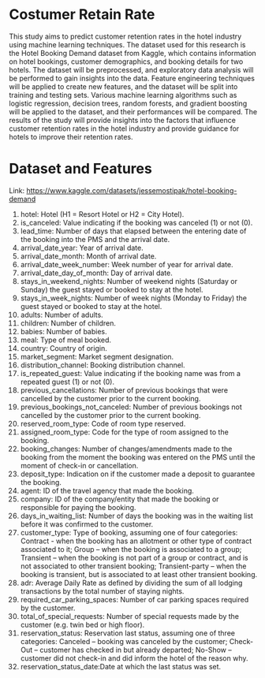 # Costumer Retain Rate
This study aims to predict customer retention rates in the hotel industry using machine learning techniques. The dataset used for this research is the Hotel Booking Demand dataset from Kaggle, which contains information on hotel bookings, customer demographics, and booking details for two hotels. The dataset will be preprocessed, and exploratory data analysis will be performed to gain insights into the data. Feature engineering techniques will be applied to create new features, and the dataset will be split into training and testing sets. Various machine learning algorithms such as logistic regression, decision trees, random forests, and gradient boosting will be applied to the dataset, and their performances will be compared. The results of the study will provide insights into the factors that influence customer retention rates in the hotel industry and provide guidance for hotels to improve their retention rates.
 
# Dataset and Features

Link: https://www.kaggle.com/datasets/jessemostipak/hotel-booking-demand

1. hotel: Hotel (H1 = Resort Hotel or H2 = City Hotel).  
2. is_canceled: Value indicating if the booking was canceled (1) or not (0).  
3. lead_time: Number of days that elapsed between the entering date of the booking into the PMS and the arrival date.  
4. arrival_date_year: Year of arrival date.      
5. arrival_date_month: Month of arrival date.  
6. arrival_date_week_number: Week number of year for arrival date.  
7. arrival_date_day_of_month: Day of arrival date.  
8. stays_in_weekend_nights: Number of weekend nights (Saturday or Sunday) the guest stayed or booked to stay at the hotel.  
9. stays_in_week_nights: Number of week nights (Monday to Friday) the guest stayed or booked to stay at the hotel.  
10. adults: Number of adults.  
11. children: Number of children.  
12. babies: Number of babies.  
13. meal: Type of meal booked.   
14. country: Country of origin.  
15. market_segment: Market segment designation.  
16. distribution_channel: Booking distribution channel.  
17. is_repeated_guest: Value indicating if the booking name was from a repeated guest (1) or not (0).  
18. previous_cancellations: Number of previous bookings that were cancelled by the customer prior to the current booking.  
19. previous_bookings_not_canceled: Number of previous bookings not cancelled by the customer prior to the current booking.  
20. reserved_room_type: Code of room type reserved.  
21. assigned_room_type: Code for the type of room assigned to the booking.  
22. booking_changes: Number of changes/amendments made to the booking from the moment the booking was entered on the PMS until the moment of check-in or cancellation.  
23. deposit_type: Indication on if the customer made a deposit to guarantee the booking.   
24. agent: ID of the travel agency that made the booking.  
25. company: ID of the company/entity that made the booking or responsible for paying the booking.  
26. days_in_waiting_list: Number of days the booking was in the waiting list before it was confirmed to the customer.  
27. customer_type: Type of booking, assuming one of four categories: Contract - when the booking has an allotment or other type of contract associated to it; Group – when the booking is associated to a group; Transient – when the booking is not part of a group or contract, and is not associated to other transient booking; Transient-party – when the booking is transient, but is associated to at least other transient booking.  
28. adr: Average Daily Rate as defined by dividing the sum of all lodging transactions by the total number of staying nights.  
29. required_car_parking_spaces: Number of car parking spaces required by the customer.  
30. total_of_special_requests: Number of special requests made by the customer (e.g. twin bed or high floor).  
31. reservation_status: Reservation last status, assuming one of three categories: Canceled – booking was canceled by the customer; Check-Out – customer has checked in but already departed; No-Show – customer did not check-in and did inform the hotel of the reason why.  
32. reservation_status_date:Date at which the last status was set.   











